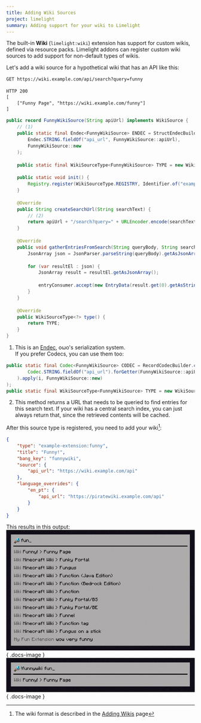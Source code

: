 ```yaml
---
title: Adding Wiki Sources
project: limelight
summary: Adding support for your wiki to Limelight
---
```


The built-in **Wiki** (`limelight:wiki`) extension has support for custom wikis, defined via resource
packs. Limelight addons can register custom wiki sources to add support for non-default types of wikis.

Let's add a wiki source for a hypothetical wiki that has an API like this:
```
GET https://wiki.example.com/api/search?query=funny

HTTP 200
[
    ["Funny Page", "https://wiki.example.com/funny"]
]
```

```java
public record FunnyWikiSource(String apiUrl) implements WikiSource {
    // (1)
    public static final Endec<FunnyWikiSource> ENDEC = StructEndecBuilder.of(
        Endec.STRING.fieldOf("api_url", FunnyWikiSource::apiUrl),
        FunnyWikiSource::new
    );

    public static final WikiSourceType<FunnyWikiSource> TYPE = new WikiSourceType<>(ENDEC);

    public static void init() {
        Registry.register(WikiSourceType.REGISTRY, Identifier.of("example-extension", "funny"), TYPE);
    }

    @Override
    public String createSearchUrl(String searchText) {
        // (2)
        return apiUrl + "/search?query=" + URLEncoder.encode(searchText, StandardCharsets.UTF_8);
    }

    @Override
    public void gatherEntriesFromSearch(String queryBody, String searchText, Consumer<EntryData> entryConsumer) {
        JsonArray json = JsonParser.parseString(queryBody).getAsJsonArray();

        for (var resultEl : json) {
            JsonArray result = resultEl.getAsJsonArray();

            entryConsumer.accept(new EntryData(result.get(0).getAsString(), result.get(1).getAsString()));
        }
    }

    @Override
    public WikiSourceType<?> type() {
        return TYPE;
    }
}
```

1. This is an [Endec](../../owo/endec.md), oωo's serialization system.  
If you prefer Codecs, you can use them too:
```java
public static final Codec<FunnyWikiSource> CODEC = RecordCodecBuilder.create(i -> i.group(
        Codec.STRING.fieldOf("api_url").forGetter(FunnyWikiSource::apiUrl)
    ).apply(i, FunnyWikiSource::new)
);
public static final WikiSourceType<FunnyWikiSource> TYPE = new WikiSourceType<>(CODEC);
```

2. This method returns a URL that needs to be queried to find entries for this search text. If your wiki
has a central search index, you can just always return that, since the retrieved contents will be cached.

After this source type is registered, you need to add your wiki[^1]:
```json title="assets/example-extension/limelight/wiki/funny.json"
{
    "type": "example-extension:funny",
    "title": "Funny!",
    "bang_key": "funnywiki",
    "source": {
        "api_url": "https://wiki.example.com/api"
    },
    "language_overrides": {
        "en_pt": {
            "api_url": "https://piratewiki.example.com/api"
        }
    }
}
```

This results in this output:
![a search box with 'fun' typed in it. Funny Page is the first result](../../assets/limelight/custom_wiki_source_implicit.png){ .docs-image }
![a search box with '!funnywiki fun' typed in it. Funny Page is the only result](../../assets/limelight/custom_wiki_source_explicit.png){ .docs-image }

[^1]: The wiki format is described in the [Adding Wikis](../configuring/adding_wikis.md) page
